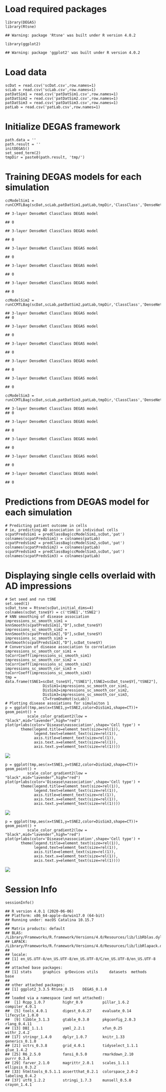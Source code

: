 # Load required packages

    library(DEGAS)
    library(Rtsne)

    ## Warning: package 'Rtsne' was built under R version 4.0.2

    library(ggplot2)

    ## Warning: package 'ggplot2' was built under R version 4.0.2

# Load data

    scDat = read.csv('scDat.csv',row.names=1)
    scLab = read.csv('scLab.csv',row.names=1)
    patDatSim1 = read.csv('patDatSim1.csv',row.names=1)
    patDatSim2 = read.csv('patDatSim2.csv',row.names=1)
    patDatSim3 = read.csv('patDatSim3.csv',row.names=1)
    patLab = read.csv('patLab.csv',row.names=1)

# Initialize DEGAS framework

    path.data = ''
    path.result = ''
    initDEGAS()
    set_seed_term(2)
    tmpDir = paste0(path.result, 'tmp/')

# Training DEGAS models for each simulation

    ccModelSim1 = runCCMTLBag(scDat,scLab,patDatSim1,patLab,tmpDir,'ClassClass','DenseNet',3,5)

    ## 3-layer DenseNet ClassClass DEGAS model

    ## 0

    ## 3-layer DenseNet ClassClass DEGAS model

    ## 0

    ## 3-layer DenseNet ClassClass DEGAS model

    ## 0

    ## 3-layer DenseNet ClassClass DEGAS model

    ## 0

    ## 3-layer DenseNet ClassClass DEGAS model

    ## 0

    ccModelSim2 = runCCMTLBag(scDat,scLab,patDatSim2,patLab,tmpDir,'ClassClass','DenseNet',3,5)

    ## 3-layer DenseNet ClassClass DEGAS model
    ## 0

    ## 3-layer DenseNet ClassClass DEGAS model

    ## 0

    ## 3-layer DenseNet ClassClass DEGAS model

    ## 0

    ## 3-layer DenseNet ClassClass DEGAS model

    ## 0

    ## 3-layer DenseNet ClassClass DEGAS model

    ## 0

    ccModelSim3 = runCCMTLBag(scDat,scLab,patDatSim3,patLab,tmpDir,'ClassClass','DenseNet',3,5)

    ## 3-layer DenseNet ClassClass DEGAS model
    ## 0

    ## 3-layer DenseNet ClassClass DEGAS model

    ## 0

    ## 3-layer DenseNet ClassClass DEGAS model

    ## 0

    ## 3-layer DenseNet ClassClass DEGAS model

    ## 0

    ## 3-layer DenseNet ClassClass DEGAS model

    ## 0

# Predictions from DEGAS model for each simulation

    # Predicting patient outcome in cells
    # ie, predicting AD association in individual cells
    scpatPredsSim1 = predClassBag(ccModelSim1,scDat,'pat')
    colnames(scpatPredsSim1) = colnames(patLab)
    scpatPredsSim2 = predClassBag(ccModelSim2,scDat,'pat')
    colnames(scpatPredsSim2) = colnames(patLab)
    scpatPredsSim3 = predClassBag(ccModelSim3,scDat,'pat')
    colnames(scpatPredsSim3) = colnames(patLab)

# Displaying single cells overlaid with AD impressions

    # Set seed and run tSNE
    set.seed(1)
    scDat_tsne = Rtsne(scDat,initial_dims=4)
    colnames(scDat_tsne$Y) = c('tSNE1','tSNE2')
    # kNN smoothing of disease association
    impressions_sc_smooth_sim1 = knnSmooth(scpatPredsSim1[,"D"],scDat_tsne$Y)
    impressions_sc_smooth_sim2 = knnSmooth(scpatPredsSim2[,"D"],scDat_tsne$Y)
    impressions_sc_smooth_sim3 = knnSmooth(scpatPredsSim3[,"D"],scDat_tsne$Y)
    # Conversion of disease association to correlation
    impressions_sc_smooth_cor_sim1 = toCorrCoeff(impressions_sc_smooth_sim1)
    impressions_sc_smooth_cor_sim2 = toCorrCoeff(impressions_sc_smooth_sim2)
    impressions_sc_smooth_cor_sim3 = toCorrCoeff(impressions_sc_smooth_sim3)
    tmp = data.frame(tSNE1=scDat_tsne$Y[,"tSNE1"],tSNE2=scDat_tsne$Y[,"tSNE2"],
                     DisSim1=impressions_sc_smooth_cor_sim1,
                     DisSim2=impressions_sc_smooth_cor_sim2,
                     DisSim3=impressions_sc_smooth_cor_sim3,
                     CT=fromOneHot(scLab))
    # Plotting disease assoiations for simulaiton 1
    p = ggplot(tmp,aes(x=tSNE1,y=tSNE2,color=DisSim1,shape=CT))+ geom_point() + 
              scale_color_gradient2(low = "black",mid="lavender",high="red")
    plot(p+labs(color='Disease\nassociation',shape='Cell type') +
           theme(legend.title=element_text(size=rel(1)),
                 legend.text=element_text(size=rel(1)),
                 axis.title=element_text(size=rel(1)),
                 axis.text.x=element_text(size=rel(1)),
                 axis.text.y=element_text(size=rel(1))))

![](Sim_example_files/figure-markdown_strict/unnamed-chunk-6-1.png)

    p = ggplot(tmp,aes(x=tSNE1,y=tSNE2,color=DisSim2,shape=CT))+ geom_point() + 
              scale_color_gradient2(low = "black",mid="lavender",high="red")
    plot(p+labs(color='Disease\nassociation',shape='Cell type') +
           theme(legend.title=element_text(size=rel(1)),
                 legend.text=element_text(size=rel(1)),
                 axis.title=element_text(size=rel(1)),
                 axis.text.x=element_text(size=rel(1)),
                 axis.text.y=element_text(size=rel(1))))

![](Sim_example_files/figure-markdown_strict/unnamed-chunk-6-2.png)

    p = ggplot(tmp,aes(x=tSNE1,y=tSNE2,color=DisSim3,shape=CT))+ geom_point() + 
              scale_color_gradient2(low = "black",mid="lavender",high="red")
    plot(p+labs(color='Disease\nassociation',shape='Cell type') +
           theme(legend.title=element_text(size=rel(1)),
                 legend.text=element_text(size=rel(1)),
                 axis.title=element_text(size=rel(1)),
                 axis.text.x=element_text(size=rel(1)),
                 axis.text.y=element_text(size=rel(1))))

![](Sim_example_files/figure-markdown_strict/unnamed-chunk-6-3.png)

# Session Info

    sessionInfo()

    ## R version 4.0.1 (2020-06-06)
    ## Platform: x86_64-apple-darwin17.0 (64-bit)
    ## Running under: macOS Catalina 10.15.7
    ## 
    ## Matrix products: default
    ## BLAS:   /Library/Frameworks/R.framework/Versions/4.0/Resources/lib/libRblas.dylib
    ## LAPACK: /Library/Frameworks/R.framework/Versions/4.0/Resources/lib/libRlapack.dylib
    ## 
    ## locale:
    ## [1] en_US.UTF-8/en_US.UTF-8/en_US.UTF-8/C/en_US.UTF-8/en_US.UTF-8
    ## 
    ## attached base packages:
    ## [1] stats     graphics  grDevices utils     datasets  methods   base     
    ## 
    ## other attached packages:
    ## [1] ggplot2_3.3.5 Rtsne_0.15    DEGAS_0.1.0  
    ## 
    ## loaded via a namespace (and not attached):
    ##  [1] Rcpp_1.0.7        highr_0.9         pillar_1.6.2      compiler_4.0.1   
    ##  [5] tools_4.0.1       digest_0.6.27     evaluate_0.14     lifecycle_1.0.0  
    ##  [9] tibble_3.1.3      gtable_0.3.0      pkgconfig_2.0.3   rlang_0.4.11     
    ## [13] DBI_1.1.1         yaml_2.2.1        xfun_0.25         withr_2.4.2      
    ## [17] stringr_1.4.0     dplyr_1.0.7       knitr_1.33        generics_0.1.0   
    ## [21] vctrs_0.3.8       grid_4.0.1        tidyselect_1.1.1  glue_1.4.2       
    ## [25] R6_2.5.0          fansi_0.5.0       rmarkdown_2.10    purrr_0.3.4      
    ## [29] farver_2.1.0      magrittr_2.0.1    scales_1.1.1      ellipsis_0.3.2   
    ## [33] htmltools_0.5.1.1 assertthat_0.2.1  colorspace_2.0-2  labeling_0.4.2   
    ## [37] utf8_1.2.2        stringi_1.7.3     munsell_0.5.0     crayon_1.4.1
